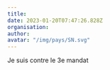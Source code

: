 ```yaml
---
title: 
date: 2023-01-20T07:47:26.828Z
organisation: 
author: 
avatar: "/img/pays/SN.svg"
---
```


Je suis contre le 3e mandat